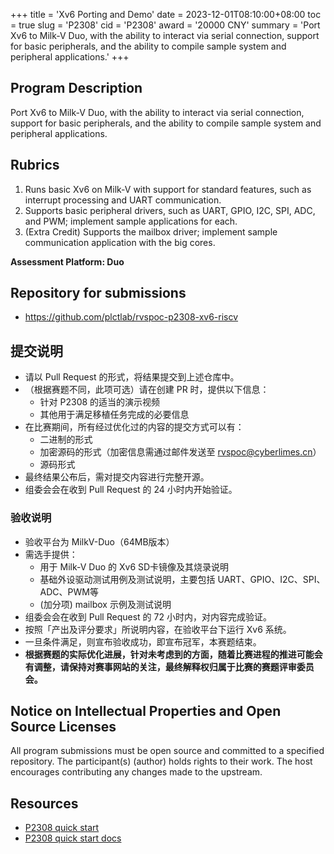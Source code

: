 +++
title = 'Xv6 Porting and Demo'
date = 2023-12-01T08:10:00+08:00
toc = true
slug = 'P2308'
cid = 'P2308'
award = '20000 CNY'
summary = 'Port Xv6 to Milk-V Duo, with the ability to interact via serial connection, support for basic peripherals, and the ability to compile sample system and peripheral applications.'
+++

## Program Description

Port Xv6 to Milk-V Duo, with the ability to interact via serial connection, support for basic peripherals, and the ability to compile sample system and peripheral applications.

## Rubrics

1. Runs basic Xv6 on Milk-V with support for standard features, such as interrupt processing and UART communication.
2. Supports basic peripheral drivers, such as UART, GPIO, I2C, SPI, ADC, and PWM; implement sample applications for each.
3. (Extra Credit) Supports the mailbox driver; implement sample communication application with the big cores.

**Assessment Platform: Duo**

## Repository for submissions

- https://github.com/plctlab/rvspoc-p2308-xv6-riscv

## 提交说明

- 请以 Pull Request 的形式，将结果提交到上述仓库中。
- （根据赛题不同，此项可选）请在创建 PR 时，提供以下信息：
  - 针对 P2308 的适当的演示视频
  - 其他用于满足移植任务完成的必要信息
- 在比赛期间，所有经过优化过的内容的提交方式可以有：
  - 二进制的形式
  - 加密源码的形式（加密信息需通过邮件发送至 rvspoc@cyberlimes.cn）
  - 源码形式
- 最终结果公布后，需对提交内容进行完整开源。
- 组委会会在收到 Pull Request 的 24 小时内开始验证。

### 验收说明

- 验收平台为 MilkV-Duo（64MB版本）
- 需选手提供：
    - 用于 Milk-V Duo 的 Xv6 SD卡镜像及其烧录说明
    - 基础外设驱动测试用例及测试说明，主要包括 UART、GPIO、I2C、SPI、ADC、PWM等
    - (加分项) mailbox 示例及测试说明
- 组委会会在收到 Pull Request 的 72 小时内，对内容完成验证。
- 按照「产出及评分要求」所说明内容，在验收平台下运行 Xv6 系统。
- 一旦条件满足，则宣布验收成功，即宣布冠军，本赛题结束。
- **根据赛题的实际优化进展，针对未考虑到的方面，随着比赛进程的推进可能会有调整，请保持对赛事网站的关注，最终解释权归属于比赛的赛题评审委员会。**

## Notice on Intellectual Properties and Open Source Licenses

All program submissions must be open source and committed to a specified repository. The participant(s) (author) holds rights to their work. The host encourages contributing any changes made to the upstream.

## Resources

- [P2308 quick start ](https://www.bilibili.com/video/BV1794y1T7A2/)
- [P2308 quick start docs](https://github.com/plctlab/rvspoc/blob/main/Docs/P2308/P2308.md)